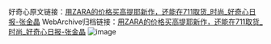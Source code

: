 好奇心原文链接：[用ZARA的价格买高提耶新作，还能在711取货_时尚_好奇心日报-张金晶](https://www.qdaily.com/articles/7202.html)
WebArchive归档链接：[用ZARA的价格买高提耶新作，还能在711取货_时尚_好奇心日报-张金晶](http://web.archive.org/web/20190623172054/https://www.qdaily.com/articles/7202.html)
![image](http://ww3.sinaimg.cn/large/007d5XDply1g3x0az7pv6j30u03pmnov)